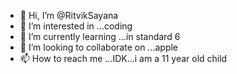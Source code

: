 - 👋 Hi, I’m @RitvikSayana
- 👀 I’m interested in ...coding
- 🌱 I’m currently learning ...in standard 6
- 💞️ I’m looking to collaborate on ...apple
- 📫 How to reach me ...IDK...i am a 11 year old child

<!---
RitvikSayana/RitvikSayana is a ✨ special ✨ repository because its `README.md` (this file) appears on your GitHub profile.
You can click the Preview link to take a look at your changes.
--->
